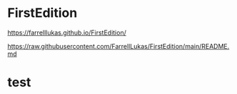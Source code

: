 # FirstEdition

https://farrelllukas.github.io/FirstEdition/

https://raw.githubusercontent.com/FarrellLukas/FirstEdition/main/README.md

<h1>test<h1>